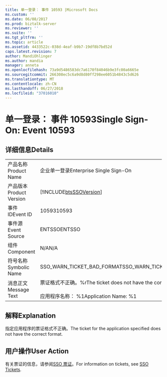 ```yaml
---
title: 单一登录： 事件 10593 |Microsoft Docs
ms.custom: ''
ms.date: 06/08/2017
ms.prod: biztalk-server
ms.reviewer: ''
ms.suite: ''
ms.tgt_pltfrm: ''
ms.topic: article
ms.assetid: 4433522c-038d-4eaf-b9b7-19df8b7bd52d
caps.latest.revision: 7
author: MandiOhlinger
ms.author: mandia
manager: anneta
ms.openlocfilehash: 73a9d5486583dc7a6170f84046b9e3fc00a6665e
ms.sourcegitcommit: 266308ec5c6a9d8d80ff298ee6051b4843c5d626
ms.translationtype: MT
ms.contentlocale: zh-CN
ms.lasthandoff: 06/27/2018
ms.locfileid: "37016010"
---
```

# <a name="single-sign-on-event-10593"></a><span data-ttu-id="798f3-102">单一登录： 事件 10593</span><span class="sxs-lookup"><span data-stu-id="798f3-102">Single Sign-On: Event 10593</span></span>
## <a name="details"></a><span data-ttu-id="798f3-103">详细信息</span><span class="sxs-lookup"><span data-stu-id="798f3-103">Details</span></span>  
  
|                 |                                                                                 |
|-----------------|---------------------------------------------------------------------------------|
|  <span data-ttu-id="798f3-104">产品名称</span><span class="sxs-lookup"><span data-stu-id="798f3-104">Product Name</span></span>   |                            <span data-ttu-id="798f3-105">企业单一登录</span><span class="sxs-lookup"><span data-stu-id="798f3-105">Enterprise Single Sign-On</span></span>                            |
| <span data-ttu-id="798f3-106">产品版本</span><span class="sxs-lookup"><span data-stu-id="798f3-106">Product Version</span></span> |           [!INCLUDE[btsSSOVersion](../includes/btsssoversion-md.md)]            |
|    <span data-ttu-id="798f3-107">事件 ID</span><span class="sxs-lookup"><span data-stu-id="798f3-107">Event ID</span></span>     |                                      <span data-ttu-id="798f3-108">10593</span><span class="sxs-lookup"><span data-stu-id="798f3-108">10593</span></span>                                      |
|  <span data-ttu-id="798f3-109">事件源</span><span class="sxs-lookup"><span data-stu-id="798f3-109">Event Source</span></span>   |                                     <span data-ttu-id="798f3-110">ENTSSO</span><span class="sxs-lookup"><span data-stu-id="798f3-110">ENTSSO</span></span>                                      |
|    <span data-ttu-id="798f3-111">组件</span><span class="sxs-lookup"><span data-stu-id="798f3-111">Component</span></span>    |                                       <span data-ttu-id="798f3-112">N/A</span><span class="sxs-lookup"><span data-stu-id="798f3-112">N/A</span></span>                                       |
|  <span data-ttu-id="798f3-113">符号名称</span><span class="sxs-lookup"><span data-stu-id="798f3-113">Symbolic Name</span></span>  |                           <span data-ttu-id="798f3-114">SSO_WARN_TICKET_BAD_FORMAT</span><span class="sxs-lookup"><span data-stu-id="798f3-114">SSO_WARN_TICKET_BAD_FORMAT</span></span>                            |
|  <span data-ttu-id="798f3-115">消息正文</span><span class="sxs-lookup"><span data-stu-id="798f3-115">Message Text</span></span>   | <span data-ttu-id="798f3-116">票证格式不正确。%r</span><span class="sxs-lookup"><span data-stu-id="798f3-116">The ticket does not have the correct format.%r</span></span><br /><br /> <span data-ttu-id="798f3-117">应用程序名称： %1</span><span class="sxs-lookup"><span data-stu-id="798f3-117">Application Name: %1</span></span> |
  
## <a name="explanation"></a><span data-ttu-id="798f3-118">解释</span><span class="sxs-lookup"><span data-stu-id="798f3-118">Explanation</span></span>  
 <span data-ttu-id="798f3-119">指定应用程序的票证格式不正确。</span><span class="sxs-lookup"><span data-stu-id="798f3-119">The ticket for the application specified does not have the correct format.</span></span>  
  
## <a name="user-action"></a><span data-ttu-id="798f3-120">用户操作</span><span class="sxs-lookup"><span data-stu-id="798f3-120">User Action</span></span>  
 <span data-ttu-id="798f3-121">有关票证的信息，请参阅[SSO 票证](../core/sso-tickets.md)。</span><span class="sxs-lookup"><span data-stu-id="798f3-121">For information on tickets, see [SSO Tickets](../core/sso-tickets.md).</span></span>